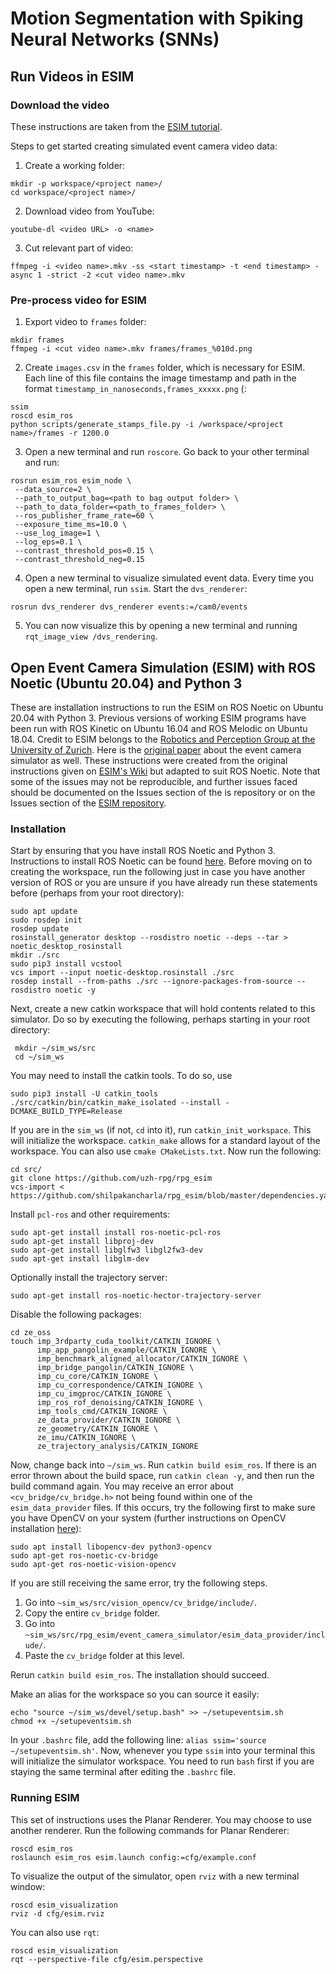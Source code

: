 # Motion Segmentation with Spiking Neural Networks (SNNs)

## Run Videos in ESIM

### Download the video

These instructions are taken from the [ESIM tutorial](https://github.com/uzh-rpg/rpg_esim/wiki/Simulating-events-from-a-video).

Steps to get started creating simulated event camera video data:

1. Create a working folder:

```
mkdir -p workspace/<project name>/
cd workspace/<project name>/
```

2. Download video from YouTube:

```
youtube-dl <video URL> -o <name>
```

3. Cut relevant part of video:

```
ffmpeg -i <video name>.mkv -ss <start timestamp> -t <end timestamp> -async 1 -strict -2 <cut video name>.mkv
```

### Pre-process video for ESIM

1. Export video to `frames` folder:

```
mkdir frames
ffmpeg -i <cut video name>.mkv frames/frames_%010d.png
```

2. Create `images.csv` in the `frames` folder, which is necessary for ESIM. Each line of this file contains the image timestamp and path in the format `timestamp_in_nanoseconds,frames_xxxxx.png` (:

```
ssim
roscd esim_ros
python scripts/generate_stamps_file.py -i /workspace/<project name>/frames -r 1200.0
```

3. Open a new terminal and run `roscore`. Go back to your other terminal and run:

```
rosrun esim_ros esim_node \
 --data_source=2 \
 --path_to_output_bag=<path to bag output folder> \
 --path_to_data_folder=<path_to_frames_folder> \
 --ros_publisher_frame_rate=60 \
 --exposure_time_ms=10.0 \
 --use_log_image=1 \
 --log_eps=0.1 \
 --contrast_threshold_pos=0.15 \
 --contrast_threshold_neg=0.15
```

4. Open a new terminal to visualize simulated event data. Every time you open a new terminal, run `ssim`. Start the `dvs_renderer`:

```
rosrun dvs_renderer dvs_renderer events:=/cam0/events
```

5. You can now visualize this by opening a new terminal and running `rqt_image_view /dvs_rendering`.
 
## Open Event Camera Simulation (ESIM) with ROS Noetic (Ubuntu 20.04) and Python 3

These are installation instructions to run the ESIM on ROS Noetic on Ubuntu 20.04 with Python 3. Previous versions of working ESIM programs have been run with ROS Kinetic on Ubuntu 16.04 and ROS Melodic on Ubuntu 18.04. Credit to ESIM belongs to the [Robotics and Perception Group at the University of Zurich](https://rpg.ifi.uzh.ch/index.html). Here is the [original paper](https://rpg.ifi.uzh.ch/docs/CORL18_Rebecq.pdf) about the event camera simulator as well. These instructions were created from the original instructions given on [ESIM's Wiki](https://github.com/uzh-rpg/rpg_esim/wiki/installation) but adapted to suit ROS Noetic. Note that some of the issues may not be reproducible, and further issues faced should be documented on the Issues section of the is repository or on the Issues section of the [ESIM repository](https://github.com/uzh-rpg/rpg_esim).

### Installation

Start by ensuring that you have install ROS Noetic and Python 3. Instructions to install ROS Noetic can be found [here](http://wiki.ros.org/noetic/Installation/Ubuntu). Before moving on to creating the workspace, run the following just in case you have another version of ROS or you are unsure if you have already run these statements before (perhaps from your root directory):

```
sudo apt update
sudo rosdep init
rosdep update
rosinstall_generator desktop --rosdistro noetic --deps --tar > noetic_desktop_rosinstall
mkdir ./src
sudo pip3 install vcstool
vcs import --input noetic-desktop.rosinstall ./src
rosdep install --from-paths ./src --ignore-packages-from-source --rosdistro noetic -y
```

Next, create a new catkin workspace that will hold contents related to this simulator. Do so by executing the following, perhaps starting in your root directory:

```
 mkdir ~/sim_ws/src
 cd ~/sim_ws
```

You may need to install the catkin tools. To do so, use

```
sudo pip3 install -U catkin_tools
./src/catkin/bin/catkin_make_isolated --install -DCMAKE_BUILD_TYPE=Release
```
If you are in the `sim_ws` (if not, `cd` into it), run `catkin_init_workspace`. This will initialize the workspace. `catkin_make` allows for a standard layout of the workspace. You can also use `cmake CMakeLists.txt`. Now run the following:

```
cd src/
git clone https://github.com/uzh-rpg/rpg_esim
vcs-import < https://github.com/shilpakancharla/rpg_esim/blob/master/dependencies.yaml
```

Install `pcl-ros` and other requirements:

```
sudo apt-get install install ros-noetic-pcl-ros
sudo apt-get install libproj-dev
sudo apt-get install libglfw3 libgl2fw3-dev
sudo apt-get install libglm-dev
```

Optionally install the trajectory server:

```
sudo apt-get install ros-noetic-hector-trajectory-server
```

Disable the following packages:

```
cd ze_oss
touch imp_3rdparty_cuda_toolkit/CATKIN_IGNORE \
      imp_app_pangolin_example/CATKIN_IGNORE \
      imp_benchmark_aligned_allocator/CATKIN_IGNORE \
      imp_bridge_pangolin/CATKIN_IGNORE \
      imp_cu_core/CATKIN_IGNORE \
      imp_cu_correspondence/CATKIN_IGNORE \
      imp_cu_imgproc/CATKIN_IGNORE \
      imp_ros_rof_denoising/CATKIN_IGNORE \
      imp_tools_cmd/CATKIN_IGNORE \
      ze_data_provider/CATKIN_IGNORE \
      ze_geometry/CATKIN_IGNORE \
      ze_imu/CATKIN_IGNORE \
      ze_trajectory_analysis/CATKIN_IGNORE
```

Now, change back into `~/sim_ws`. Run `catkin build esim_ros`. If there is an error thrown about the build space, run `catkin clean -y`, and then run the build command again. You may receive an error about `<cv_bridge/cv_bridge.h>` not being found within one of the `esim_data_provider` files. If this occurs, try the following first to make sure you have OpenCV on your system (further instructions on OpenCV installation [here](https://linuxize.com/post/how-to-install-opencv-on-ubuntu-20-04/)):

```
sudo apt install libopencv-dev python3-opencv
sudo apt-get ros-noetic-cv-bridge
sudo apt-get ros-noetic-vision-opencv
```

If you are still receiving the same error, try the following steps. 

1. Go into `~sim_ws/src/vision_opencv/cv_bridge/include/`.
2. Copy the entire `cv_bridge` folder. 
3. Go into `~sim_ws/src/rpg_esim/event_camera_simulator/esim_data_provider/include/`.
4. Paste the `cv_bridge` folder at this level.

Rerun `catkin build esim_ros`. The installation should succeed. 

Make an alias for the workspace so you can source it easily:

```
echo "source ~/sim_ws/devel/setup.bash" >> ~/setupeventsim.sh
chmod +x ~/setupeventsim.sh
```

In your `.bashrc` file, add the following line: `alias ssim='source ~/setupeventsim.sh'`. Now, whenever you type `ssim` into your terminal this will initialize the simulator workspace. You need to run `bash` first if you are staying the same terminal after editing the `.bashrc` file. 

### Running ESIM

This set of instructions uses the Planar Renderer. You may choose to use another renderer. Run the following commands for Planar Renderer:

```
roscd esim_ros
roslaunch esim_ros esim.launch config:=cfg/example.conf
```

To visualize the output of the simulator, open `rviz` with a new terminal window:

```
roscd esim_visualization
rviz -d cfg/esim.rviz
```

You can also use `rqt`:

```
roscd esim_visualization
rqt --perspective-file cfg/esim.perspective
```
